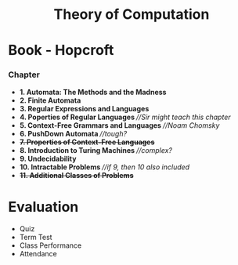 <h1 align="center">Theory of Computation</h1>

# Book - Hopcroft
### Chapter
- **1. Automata: The Methods and the Madness**
- **2. Finite Automata**
- **3. Regular Expressions and Languages**
- **4. Poperties of Regular Languages <i>**//Sir might teach this chapter</i>
- **5. Context-Free Grammars and Languages <i>**//Noam Chomsky</i>
- **6. PushDown Automata <i>**//tough?</i>
- **<s>7. Properties of Context-Free Languages</s>**
- **8. Introduction to Turing Machines <i>**//complex?</i>
- **9. Undecidability**
- **10. Intractable Problems <i>**//if 9, then 10 also included</i>
- **<s>11. Additional Classes of Problems</s>**

# Evaluation
- Quiz
- Term Test
- Class Performance
- Attendance
